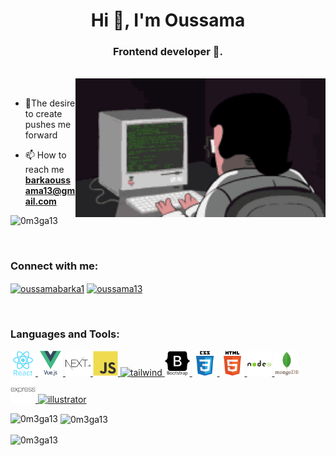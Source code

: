 <h1 align="center">Hi 👋, I'm Oussama</h1>
<h3 align="center">Frontend developer 🌟.</h3>

<br>
<img align="right" src="https://github.com/0m3ga13/0m3ga13/blob/main/coding.gif?raw=true" width="400" />


<br>


- 🌱The desire to create pushes me forward

- 📫 How to reach me **barkaoussama13@gmail.com**

<p align="left"> <img src="https://komarev.com/ghpvc/?username=0m3ga13&label=Profile%20views&color=0e75b6&style=flat" alt="0m3ga13" /> </p>

<br>

<h3 align="left">Connect with me:</h3>
<p align="left">
<a href="https://twitter.com/oussamabarka1" target="blank"><img align="center" src="https://raw.githubusercontent.com/rahuldkjain/github-profile-readme-generator/master/src/images/icons/Social/twitter.svg" alt="oussamabarka1" height="30" width="40" /></a>
<a href="https://linkedin.com/in/oussama13" target="blank"><img align="center" src="https://raw.githubusercontent.com/rahuldkjain/github-profile-readme-generator/master/src/images/icons/Social/linked-in-alt.svg" alt="oussama13" height="30" width="40" /></a>
</p>

</p>

<br>
<h3 align="left">Languages and Tools:</h3>
<p align="left">
  <a href="https://reactjs.org/" target="_blank" rel="noreferrer"> <img src="https://raw.githubusercontent.com/devicons/devicon/master/icons/react/react-original-wordmark.svg" alt="react" width="40" height="40"/> </a>
  <a href="https://vuejs.org/" target="_blank" rel="noreferrer"> <img src="https://raw.githubusercontent.com/devicons/devicon/master/icons/vuejs/vuejs-original-wordmark.svg" alt="vuejs" width="40" height="40"/> </a> 
     <a href="https://nextjs.org" target="_blank" rel="noreferrer"> <img src="https://raw.githubusercontent.com/devicons/devicon/master/icons/nextjs/nextjs-original-wordmark.svg" alt="nextjs" width="40" height="40"/> </a> 
<a href="https://developer.mozilla.org/en-US/docs/Web/JavaScript" target="_blank" rel="noreferrer"> <img src="https://raw.githubusercontent.com/devicons/devicon/master/icons/javascript/javascript-original.svg" alt="javascript" width="40" height="40"/> </a> 
   <a href="https://tailwindcss.com/" target="_blank" rel="noreferrer"> <img src="https://www.vectorlogo.zone/logos/tailwindcss/tailwindcss-icon.svg" alt="tailwind" width="40" height="40"/> </a>
 <a href="https://getbootstrap.com" target="_blank" rel="noreferrer"> <img src="https://raw.githubusercontent.com/devicons/devicon/master/icons/bootstrap/bootstrap-plain-wordmark.svg" alt="bootstrap" width="40" height="40"/> </a>  <a href="https://www.w3schools.com/css/" target="_blank" rel="noreferrer"> <img src="https://raw.githubusercontent.com/devicons/devicon/master/icons/css3/css3-original-wordmark.svg" alt="css3" width="40" height="40"/> </a> 
 <a href="https://www.w3.org/html/" target="_blank" rel="noreferrer"> <img src="https://raw.githubusercontent.com/devicons/devicon/master/icons/html5/html5-original-wordmark.svg" alt="html5" width="40" height="40"/> </a> 
  <a href="https://nodejs.org" target="_blank" rel="noreferrer"> <img src="https://raw.githubusercontent.com/devicons/devicon/master/icons/nodejs/nodejs-original-wordmark.svg" alt="nodejs" width="40" height="40"/> </a>
<a href="https://www.mongodb.com/" target="_blank" rel="noreferrer"> <img src="https://raw.githubusercontent.com/devicons/devicon/master/icons/mongodb/mongodb-original-wordmark.svg" alt="mongodb" width="40" height="40"/> </a> 
    <a href="https://expressjs.com" target="_blank" rel="noreferrer"> <img src="https://raw.githubusercontent.com/devicons/devicon/master/icons/express/express-original-wordmark.svg" alt="express" width="40" height="40"/> </a> 
      <a href="https://www.adobe.com/in/products/illustrator.html" target="_blank" rel="noreferrer"> <img src="https://www.vectorlogo.zone/logos/adobe_illustrator/adobe_illustrator-icon.svg" alt="illustrator" width="40" height="40"/> </a>
  

</p>

<p><img align="left" src="https://github-readme-stats.vercel.app/api/top-langs?username=0m3ga13&show_icons=true&locale=en&layout=compact" alt="0m3ga13" /></p>

<p>&nbsp;<img align="center" src="https://github-readme-stats.vercel.app/api?username=0m3ga13&show_icons=true&locale=en" alt="0m3ga13" /></p>

<p><img align="center" src="https://github-readme-streak-stats.herokuapp.com/?user=0m3ga13&" alt="0m3ga13" /></p>


